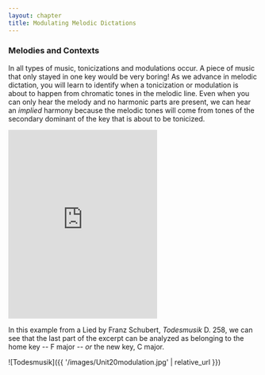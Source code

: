 ```yaml
---
layout: chapter
title: Modulating Melodic Dictations
---
```


### Melodies and Contexts

In all types of music, tonicizations and modulations occur. A piece of music that only stayed in one key would be very boring! As we advance in melodic dictation, you will learn to identify when a tonicization or modulation is about to happen from chromatic tones in the melodic line. Even when you can only hear the melody and no harmonic parts are present, we can hear an *implied* harmony because the melodic tones will come from tones of the secondary dominant of the key that is about to be tonicized.

<iframe src="https://open.spotify.com/embed/user/mirandawilson/playlist/5Qqq55hpWCPoAXs70Z1TMo" width="300" height="380" frameborder="0" allowtransparency="true" allow="encrypted-media"></iframe>

In this example from a Lied by Franz Schubert, *Todesmusik* D. 258, we can see that the last part of the excerpt can be analyzed as belonging to the home key -- F major -- *or* the new key, C major.

![Todesmusik]({{ '/images/Unit20modulation.jpg' | relative_url }})